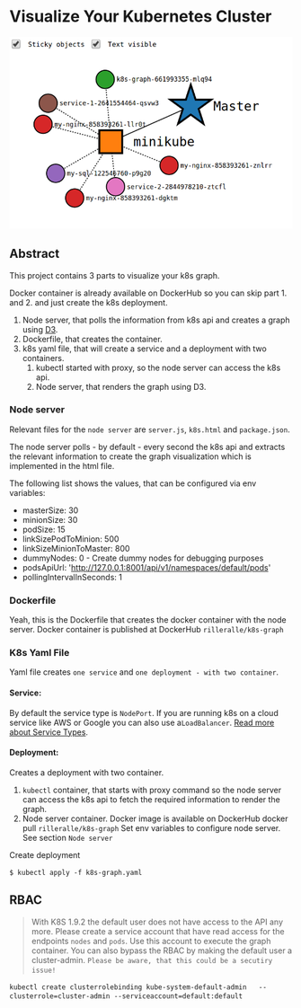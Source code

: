 # Visualize Your Kubernetes Cluster
![Image](k8s-graph.png)

## Abstract
This project contains 3 parts to visualize your k8s graph.

Docker container is already available on DockerHub so you can skip
part 1. and 2. and just create the k8s deployment.

1. Node server, that polls the information from k8s api and creates
a graph using [D3](https://d3js.org/).
2. Dockerfile, that creates the container.
3. k8s yaml file, that will create a service and a deployment with two containers.
    1. kubectl started with proxy, so the node server can
    access the k8s api.
    2. Node server, that renders the graph using D3.


### Node server
Relevant files for the `node server` are `server.js`, `k8s.html`
and `package.json`.

The node server polls - by default - every second the k8s api and
extracts the relevant information to create the graph visualization
which is implemented in the html file.

The following list shows the values,
that can be configured via env variables:

* masterSize: 30
* minionSize: 30
* podSize: 15
* linkSizePodToMinion: 500
* linkSizeMinionToMaster: 800
* dummyNodes: 0 - Create dummy nodes for debugging purposes
* podsApiUrl: 'http://127.0.0.1:8001/api/v1/namespaces/default/pods'
* pollingIntervalInSeconds: 1

### Dockerfile
Yeah, this is the Dockerfile that creates the docker container with
the node server. Docker container is published at DockerHub `rilleralle/k8s-graph`

### K8s Yaml File
Yaml file creates `one service` and `one deployment - with two container`.

#### Service:
By default the service type is `NodePort`.
If you are running k8s on a cloud service like AWS or Google
you can also use a`LoadBalancer`.
[Read more about Service Types](https://kubernetes.io/docs/concepts/services-networking/service/#publishing-services---service-types).

#### Deployment:
Creates a deployment with two container.

1. `kubectl` container, that starts with proxy command so
the node server can access the k8s api to fetch the required
information to render the graph.
2. Node server container. Docker image is available on DockerHub docker pull `rilleralle/k8s-graph`
 Set env variables to configure node server. See section `Node server`

Create deployment
```
$ kubectl apply -f k8s-graph.yaml
```
## RBAC
>With K8S 1.9.2 the default user does not have access to the API any more. Please create a service account that have read access for the endpoints `nodes` and `pods`. Use this account to execute the graph container.
You can also bypass the RBAC by making the default user a cluster-admin.
`Please be aware, that this could be a secutiry issue!`
```
kubectl create clusterrolebinding kube-system-default-admin   --clusterrole=cluster-admin --serviceaccount=default:default
```
